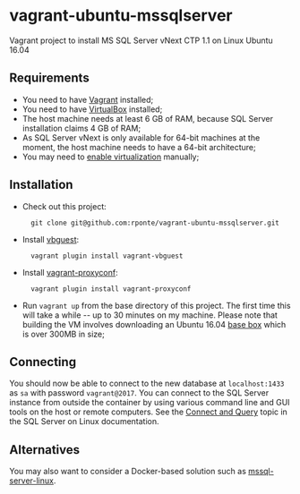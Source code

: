 # vagrant-ubuntu-mssqlserver

Vagrant project to install MS SQL Server vNext CTP 1.1 on Linux Ubuntu 16.04

## Requirements

* You need to have [Vagrant](http://www.vagrantup.com/) installed;
* You need to have [VirtualBox](https://www.virtualbox.org/) installed;
* The host machine needs at least 6 GB of RAM, because SQL Server installation claims 4 GB of RAM;
* As SQL Server vNext is only available for 64-bit machines at the moment, the host machine needs to have a 64-bit architecture;
* You may need to [enable virtualization](http://www.sysprobs.com/disable-enable-virtualization-technology-bios) manually;

## Installation

* Check out this project:

        git clone git@github.com:rponte/vagrant-ubuntu-mssqlserver.git

* Install [vbguest](https://github.com/dotless-de/vagrant-vbguest):

        vagrant plugin install vagrant-vbguest

* Install [vagrant-proxyconf](https://github.com/tmatilai/vagrant-proxyconf):

        vagrant plugin install vagrant-proxyconf

* Run `vagrant up` from the base directory of this project. The first time this will take a while -- up to 30 minutes on
  my machine. Please note that building the VM involves downloading an Ubuntu 16.04
  [base box](https://atlas.hashicorp.com/ubuntu/boxes/xenial64) which is over 300MB in size;
  
## Connecting
  
You should now be able to connect to the new database at `localhost:1433` as `sa` with password `vagrant@2017`. You can connect to the SQL Server instance from outside the container by using various command line and GUI tools on the host or remote computers. See the [Connect and Query](https://docs.microsoft.com/en-us/sql/linux/sql-server-linux-connect-and-query-sqlcmd) topic in the SQL Server on Linux documentation.

## Alternatives

You may also want to consider a Docker-based solution such as [mssql-server-linux](https://hub.docker.com/r/microsoft/mssql-server-linux/).
